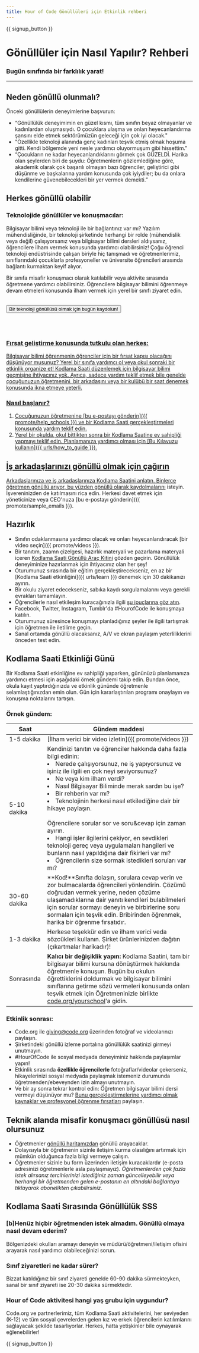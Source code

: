 ```yaml
---
title: Hour of Code Gönüllüleri için Etkinlik rehberi
---
```


{{ signup_button }}

# Gönüllüler için Nasıl Yapılır? Rehberi
### Bugün sınıfında bir farklılık yarat!

***

## Neden gönüllü olunmalı?
Önceki gönüllülerin deneyimlerine başvurun:

- “Gönüllülük deneyimimin en güzel kısmı, tüm sınıfın beyaz olmayanlar ve kadınlardan oluşmasıydı. O çocuklara ulaşma ve onları heyecanlandırma şansını elde etmek sektörümüzün geleceği için çok iyi olacak."
- "Özellikle teknoloji alanında genç kadınları teşvik etmiş olmak hoşuma gitti. Kendi bölgemde yeni nesle yardımcı oluyormuşum gibi hissettim."
- “Çocukların ne kadar heyecanlandıklarını görmek çok GÜZELDİ. Harika olan şeylerden biri de şuydu: Öğretmenlerin gözlemlediğine göre, akademik olarak çok başarılı olmayan bazı öğrenciler, geliştirici gibi düşünme ve başkalarına yardım konusunda çok iyiydiler; bu da onlara kendilerine güvenebilecekleri bir yer vermek demekti.”

## Herkes gönüllü olabilir
### Teknolojide gönüllüler ve konuşmacılar:
Bilgisayar bilimi veya teknoloji ile bir bağlantınız var mı? Yazılım mühendisliğinde, bir teknoloji şirketinde herhangi bir rolde (mühendislik veya değil) çalışıyorsanız veya bilgisayar bilimi dersleri aldıysanız, öğrencilere ilham vermek konusunda yardımcı olabilirsiniz! Çoğu öğrenci teknoloji endüstrisinde çalışan biriyle hiç tanışmadı ve öğretmenlerimiz, sınıflarındaki çocuklarla profesyoneller ve üniversite öğrencileri arasında bağlantı kurmaktan keyif alıyor.

Bir sınıfa misafir konuşmacı olarak katılabilir veya aktivite sırasında öğretmene yardımcı olabilirsiniz. Öğrencilere bilgisayar bilimini öğrenmeye devam etmeleri konusunda ilham vermek için yerel bir sınıfı ziyaret edin.
<br>
<br>

<a href="https://code.org/volunteer"><button>Bir teknoloji gönüllüsü olmak için bugün kaydolun!</button>

<br>
<br>

### Fırsat geliştirme konusunda tutkulu olan herkes:
Bilgisayar bilimi öğrenmenin öğrenciler için bir fırsat kapısı olacağını düşünüyor musunuz? Yerel bir sınıfa yardımcı ol veya okul sonraki bir etkinlik organize et! Kodlama Saati düzenlemek için bilgisayar bilimi geçmişine ihtiyacınız yok. Ayrıca, sadece yardım teklif etmek bile genelde çocuğunuzun öğretmenini, bir arkadaşını veya bir kulübü bir saat denemek konusunda ikna etmeye yeterli.

### Nasıl başlanır?

1. Çocuğunuzun öğretmenine [bu e-postayı gönderin]({{ promote/help_schools }}) ve bir Kodlama Saati gerçekleştirmeleri konusunda yardım teklif edin.
2. Yerel bir okulda, okul bittikten sonra bir Kodlama Saatine ev sahipliği yapmayı teklif edin. Planlamanıza yardımcı olması için [Bu Kılavuzu kullanın]({{ urls/how_to_guide }}).

## İş arkadaşlarınızı gönüllü olmak için çağırın
Arkadaşlarınıza ve iş arkadaşlarınıza Kodlama Saatini anlatın. Binlerce öğretmen gönüllü arıyor, bu yüzden [gönüllü olarak kaydolmalarını](https://code.org/volunteer) isteyin. İşvereninizden de katılmasını rica edin. Herkesi davet etmek için yöneticinize veya CEO'nuza [bu e-postayı gönderin]({{ promote/sample_emails }}).

## Hazırlık
- Sınıfın odaklanmasına yardımcı olacak ve onları heyecanlandıracak [bir video seçin]({{ promote/videos }}).
- Bir tanıtım, zaamn çizelgesi, hazırlık materyali ve pazarlama materyali içeren [Kodlama Saati Gönüllü Araç Kitini](/files/hoc-volunteer-toolkit.pdf) gözden geçirin. Gönüllülük deneyiminize hazırlanmak için ihtiyacınız olan her şey!
- Oturumunuz sırasında bir eğitim gerçekleştirecekseniz, en az bir [Kodlama Saati etkinliğini]({{ urls/learn }}) denemek için 30 dakikanızı ayırın.
- Bir okulu ziyaret edecekseniz, sabıka kaydı sorgulamalarını veya gerekli evrakları tamamlayın.
- Öğrencilerle nasıl etkileşim kuracağınızla ilgili [şu ipuçlarına göz atın](https://code.org/files/CSTT_Volunteers.pdf).
- Facebook, Twitter, Instagram, Tumblr'da #HourofCode ile konuşmaya katılın.
- Oturumunuz süresince konuşmayı planladığınız şeyler ile ilgili tartışmak için öğretmen ile iletilime geçin.
- Sanal ortamda gönüllü olacaksanız, A/V ve ekran paylaşım yeterliliklerini önceden test edin.

## Kodlama Saati Etkinliği Günü
Bir Kodlama Saati etkinliğine ev sahipliği yaparken, gününüzü planlamanıza yardımcı etmesi için aşağıdaki örnek gündemi takip edin. Bundan önce, okula kayıt yaptırdığınızda ve etkinlik gününde öğretmenle selamlaştığınızdan emin olun. Gün için kararlaştırılan programı onaylayın ve konuşma noktalarını tartışın.

### Örnek gündem:

| Saat         | Gündem maddesi                                                                                                                                                                                                                                                                                                                                                                           |
| ------------ | ---------------------------------------------------------------------------------------------------------------------------------------------------------------------------------------------------------------------------------------------------------------------------------------------------------------------------------------------------------------------------------------- |
| 1-5 dakika   | [İlham verici bir video izletin]({{ promote/videos }})                                                                                                                                                                                                                                                                                                                                   |
| 5-10 dakika  | Kendinizi tanıtın ve öğrenciler hakkında daha fazla bilgi edinin: </ul><li>Nerede çalışıyorsunuz, ne iş yapıyorsunuz ve işiniz ile ilgili en çok neyi seviyorsunuz?</li><li>Ne veya kim ilham verdi?</li><li>Nasıl Bilgisayar Biliminde merak sardın bu işe?</li><li>Bir rehberin var mı?</li><li>Teknolojinin herkesi nasıl etkilediğine dair bir hikaye paylaşın.</li><br>Öğrencilere sorular sor ve soru&cevap için zaman ayırın.</br> <li> Hangi işler ilgilerini çekiyor, en sevdikleri teknoloji gereç veya uygulamaları hangileri ve bunların nasıl yapıldığına dair fikirleri var mı? </li><li> Öğrencilerin size sormak istedikleri soruları var mı?</ul> |
| 30-60 dakika | **Kod!**Sınıfta dolaşın, sorulara cevap verin ve zor bulmacalarda öğrencileri yönlendirin. Çözümü doğrudan vermek yerine, neden çözüme ulaşamadıklarına dair yanıtı kendileri bulabilmeleri için sorular sormayı deneyin ve birbirlerine soru sormaları için teşvik edin. Bribirinden öğrenmek, harika bir öğrenme fırsatıdır.                                                           |
| 1-3 dakika   | Herkese teşekkür edin ve ilham verici veda sözcükleri kullanın. Şirket ürünlerinizden dağıtın (çıkartmalar harikadır)!                                                                                                                                                                                                                                                                   |
| Sonrasında   | **Kalıcı bir değişiklik yapın:** Kodlama Saatini, tam bir bilgisayar bilimi kursuna dönüştürmek hakkında öğretmenle konuşun. Bugün bu okulun öğrettiklerini doldurmak ve bilgisayar bilimini sınıflarına getirme sözü vermeleri konusunda onları teşvik etmek için Öğretmeninizle birlikte [code.org/yourschool](https://code.org/yourschool)'a gidin.                                   |

### Etkinlik sonrası:
- Code.org ile giving@code.org üzerinden fotoğraf ve videolarınızı paylaşın.
- Şirketindeki gönüllü izleme portalına gönüllülük saatinizi girmeyi unutmayın.
- #HourOfCode ile sosyal medyada deneyiminiz hakkında paylaşımlar yapın!
- Etkinlik sırasında **özellikle öğrencilerle** fotoğraflar/videolar çekerseniz, hikayelerinizi sosyal medyada paylaşmak istemeniz durumunda öğretmenden/ebeveynden izin almayı unutmayın.
- Ve bir ay sonra tekrar kontrol edin: Öğretmen bilgisayar bilimi dersi vermeyi düşünüyor mu? [Bunu gerçekleştirmelerine yardımcı olmak kaynaklar ve profesyonel öğrenme fırsatları](https://code.org/yourschool) paylaşın.

## Teknik alanda misafir konuşmacı gönüllüsü nasıl olursunuz
- Öğretmenler [gönüllü haritamızdan](https://code.org/volunteer/local) gönüllü arayacaklar.
- Dolayısıyla bir öğretmenin sizinle iletişim kurma olasılığını artırmak için mümkün olduğunca fazla bilgi vermeye çalışın.
- Öğretmenler sizinle bu form üzerinden iletişim kuracaklardır (e-posta adresinizi öğretmenlerle asla paylaşmayız). *Öğretmenlerden çok fazla istek alırsanız tercihlerinizi istediğiniz zaman güncelleyebilir veya herhangi bir öğretmenden gelen e-postanın en altındaki bağlantıya tıklayarak abonelikten çıkabilirsiniz.*

## Kodlama Saati Sırasında Gönüllülük SSS

### [b]Henüz hiçbir öğretmenden istek almadım. Gönüllü olmaya nasıl devam ederim?
Bölgenizdeki okulları aramayı deneyin ve müdürü/öğretmeni/iletişim ofisini arayarak nasıl yardımcı olabileceğinizi sorun.

### Sınıf ziyaretleri ne kadar sürer?
Bizzat katıldığınız bir sınıf ziyareti genelde 60-90 dakika sürmekteyken, sanal bir sınıf ziyareti ise 20-30 dakika sürmektedir.

### Hour of Code aktivitesi hangi yaş grubu için uygundur?
Code.org ve partnerlerimiz, tüm Kodlama Saati aktivitelerini, her seviyeden (K-12) ve tüm sosyal çevrelerden gelen kız ve erkek öğrencilerin katılımlarını sağlayacak şekilde tasarlıyorlar. Herkes, hatta yetişkinler bile oynayarak eğlenebilirler!



{{ signup_button }}
